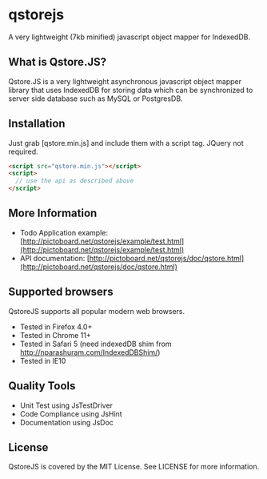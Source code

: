 qstorejs
========
A very lightweight (7kb minified) javascript object mapper for IndexedDB. 

What is Qstore.JS?
------------------
Qstore.JS is a very lightweight asynchronous javascript object mapper library that uses IndexedDB for storing data which can be synchronized to server side database such as MySQL or PostgresDB.  

Installation
------------
Just grab [qstore.min.js] and include them with a script tag. JQuery not required.

```html
<script src="qstore.min.js"></script>
<script>
  // use the api as described above 
</script>
```
More Information
------------------
* Todo Application example: [http://pictoboard.net/qstorejs/example/test.html](http://pictoboard.net/qstorejs/example/test.html)
* API documentation: [http://pictoboard.net/qstorejs/doc/qstore.html](http://pictoboard.net/qstorejs/doc/qstore.html)

Supported browsers
------------------
QstoreJS supports all popular modern web browsers.

 - Tested in Firefox 4.0+
 - Tested in Chrome 11+
 - Tested in Safari 5 (need indexedDB shim from http://nparashuram.com/IndexedDBShim/)
 - Tested in IE10

Quality Tools
------------------
 - Unit Test using JsTestDriver
 - Code Compliance using JsHint
 - Documentation using JsDoc
 
License
------------------
QstoreJS is covered by the MIT License. See LICENSE for more information.
